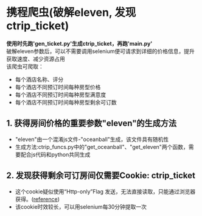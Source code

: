 # 携程爬虫(破解eleven, 发现ctrip_ticket)
**使用时先跑'gen_ticket.py'生成ctrip_ticket，再跑'main.py'** <br />
破解eleven参数后，可以不需要调用selenium便可请求到详细的价格信息，提升获取速度、减少资源占用 <br />
该爬虫可爬取：
* 每个酒店名称、评分
* 每个酒店不同预订时间每种房型价格
* 每个酒店不同预订时间每种房型满意度
* 每个酒店不同预订时间每种房型剩余可订数 <br />
## 1. 获得房间价格的重要参数"eleven"的生成方法
* "eleven"由一个混淆js文件-"oceanball"生成，该文件具有随机性
* 生成方法:ctrip_funcs.py中的"get_oceanball"、"get_eleven"两个函数，需要配合js代码和python共同生成
## 2. 发现获得剩余可订房间仅需要Cookie: ctrip_ticket
* 这个cookie疑似使用“Http-only”Flag 发送，无法直接读取，只能通过浏览器获得。([reference](https://stackoverflow.com/questions/1022112/why-doesnt-document-cookie-show-all-the-cookie-for-the-site))
* 该cookie时效较长，可以用selenium每30分钟提取一次
